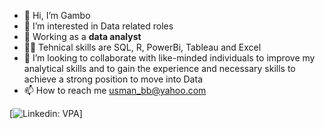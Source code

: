 - 👋 Hi, I’m Gambo
- 👀 I’m interested in Data related roles
- 🔭 Working as a <strong>data analyst </strong> </li>
- 👩‍🎓 Tehnical skills are SQL, R, PowerBi, Tableau and Excel
- 💞️ I’m looking to collaborate with like-minded individuals to improve my analytical skills and to gain the experience and necessary skills to achieve a strong position to move into Data 
- 📫 How to reach me usman_bb@yahoo.com

[![Linkedin: VPA](https://img.shields.io/badge/linkedin-%230077B5.svg?&style=for-the-badge&logo=linkedin.com/feed/)]
